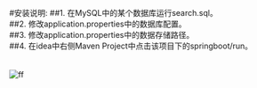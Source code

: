 #安装说明:
##1. 在MySQL中的某个数据库运行search.sql。<br>
##2. 修改application.properties中的数据库配置。<br>
##3. 修改application.properties中的数据存储路径。<br>
##4. 在idea中右侧Maven Project中点击该项目下的springboot/run。<br><br><br>
![ff](https://timgsa.baidu.com/timg?image&quality=80&size=b9999_10000&sec=1511959124031&di=6a223b23b524bbb31f97667ae4b4f2d7&imgtype=0&src=http%3A%2F%2Fimg3.duitang.com%2Fuploads%2Fitem%2F201609%2F04%2F20160904111856_uHWr3.jpeg)